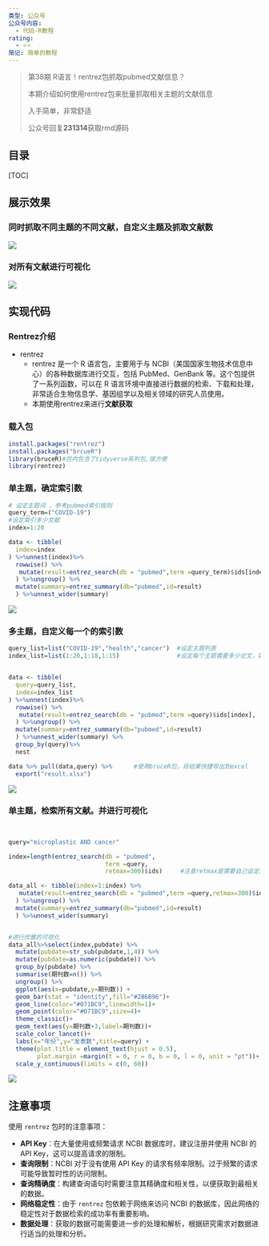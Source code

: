 ```yaml
---
类型: 公众号
公众号内容:
  - 代码-R教程
rating:
  - ⭐⭐
简记: 简单的教程
---
```


>第38期 R语言！rentrez包抓取pubmed文献信息？
>
>本期介绍如何使用rentrez包来批量抓取相关主题的文献信息
>
>入手简单，非常舒适
>
>公众号回复**231314**获取rmd源码

## 目录

[TOC]

## 展示效果

### 同时抓取不同主题的不同文献，自定义主题及抓取文献数

![](https://pic-go-42.oss-cn-guangzhou.aliyuncs.com/img/4db062e1b3360c5c79cbbb8f0c07c64.png)

### 对所有文献进行可视化

![](https://pic-go-42.oss-cn-guangzhou.aliyuncs.com/img/594193e5f577517bba3e94adbe79d98.png)

## 实现代码

### Rentrez介绍

- rentrez
	- rentrez 是一个 R 语言包，主要用于与 NCBI（美国国家生物技术信息中心）的各种数据库进行交互，包括 PubMed、GenBank 等。这个包提供了一系列函数，可以在 R 语言环境中直接进行数据的检索、下载和处理，非常适合生物信息学、基因组学以及相关领域的研究人员使用。
	- 本期使用rentrez来进行**文献获取**

### 载入包

```R
install.packages("rentrez")
install.packages("brcueR")
library(bruceR)#包内包含了tidyverse系列包,很方便
library(rentrez)
```

### 单主题，确定索引数

```R
# 设定主题词 ，参考pubmed索引规则
query_term=("COVID-19")
#设定索引多少文献
index=1:20

data <- tibble(
  index=index
) %>%unnest(index)%>% 
  rowwise() %>% 
   mutate(result=entrez_search(db = "pubmed",term =query_term)$ids[index],
  ) %>%ungroup() %>% 
  mutate(summary=entrez_summary(db="pubmed",id=result)
  ) %>%unnest_wider(summary)
```

![](https://pic-go-42.oss-cn-guangzhou.aliyuncs.com/img/20231214102214.png)

### 多主题，自定义每一个的索引数

```R
query_list=list("COVID-19","health","cancer")  #设定主题列表
index_list=list(1:20,1:18,1:15)                #设定每个主题需要多少论文，如果需要多设置retmax参数


data <- tibble(
  query=query_list,
  index=index_list
) %>%unnest(index)%>% 
  rowwise() %>% 
   mutate(result=entrez_search(db = "pubmed",term =query)$ids[index],
  ) %>%ungroup() %>% 
  mutate(summary=entrez_summary(db="pubmed",id=result)
  ) %>%unnest_wider(summary) %>% 
  group_by(query)%>% 
  nest

data %>% pull(data,query) %>%      #使用bruceR包，将结果快捷导出到excel
  export("result.xlsx")

```

![](https://pic-go-42.oss-cn-guangzhou.aliyuncs.com/img/4db062e1b3360c5c79cbbb8f0c07c64.png)

### 单主题，检索所有文献。并进行可视化

```R


query="microplastic AND cancer"

index=length(entrez_search(db = "pubmed",
                           term =query,
                           retmax=300)$ids)     #注意retmax是需要自己设定过多最大论文数，可以先试试index最多多少

data_all <- tibble(index=1:index) %>% 
   mutate(result=entrez_search(db = "pubmed",term =query,retmax=300)$ids[index],
  ) %>%ungroup() %>% 
  mutate(summary=entrez_summary(db="pubmed",id=result)
  ) %>%unnest_wider(summary)


#进行优雅的可视化
data_all%>%select(index,pubdate) %>% 
  mutate(pubdate=str_sub(pubdate,1,4)) %>% 
  mutate(pubdate=as.numeric(pubdate)) %>% 
  group_by(pubdate) %>% 
  summarise(期刊数=n()) %>% 
  ungroup() %>% 
  ggplot(aes(x=pubdate,y=期刊数)) +
  geom_bar(stat = "identity",fill="#2B6B96")+
  geom_line(color="#071BC9",linewidth=1)+
  geom_point(color="#071BC9",size=4)+
  theme_classic()+
  geom_text(aes(y=期刊数+3,label=期刊数))+
  scale_color_lancet()+
  labs(x="年份",y="发表数",title=query) +
  theme(plot.title = element_text(hjust = 0.5),
        plot.margin =margin(t = 0, r = 0, b = 0, l = 0, unit = "pt"))+
  scale_y_continuous(limits = c(0, 60))
```

![](https://pic-go-42.oss-cn-guangzhou.aliyuncs.com/img/594193e5f577517bba3e94adbe79d98.png)

## 注意事项

使用 `rentrez` 包时的注意事项：

- **API Key**：在大量使用或频繁请求 NCBI 数据库时，建议注册并使用 NCBI 的 API Key，这可以提高请求的限制。 
- **查询限制**：NCBI 对于没有使用 API Key 的请求有频率限制。过于频繁的请求可能导致暂时性的访问限制。 
- **查询精确度**：构建查询语句时需要注意其精确度和相关性，以便获取到最相关的数据。 
- **网络稳定性**：由于 `rentrez` 包依赖于网络来访问 NCBI 的数据库，因此网络的稳定性对于数据检索的成功率有重要影响。
- **数据处理**：获取的数据可能需要进一步的处理和解析，根据研究需求对数据进行适当的处理和分析。
